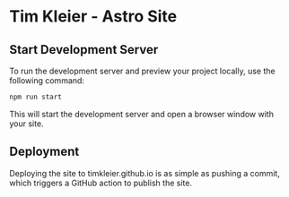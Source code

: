 # Tim Kleier - Astro Site

## Start Development Server
To run the development server and preview your project locally, use the following command:

```bash
npm run start
```
This will start the development server and open a browser window with your site.

## Deployment
Deploying the site to timkleier.github.io is as simple as pushing a commit, which triggers a GitHub action to publish the site. 

